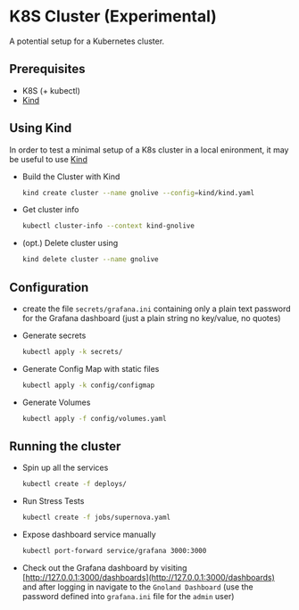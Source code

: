 # K8S Cluster (Experimental)

A potential setup for a Kubernetes cluster.

## Prerequisites

* K8S (+ kubectl)
* [Kind](https://kind.sigs.k8s.io/)

## Using Kind

In order to test a minimal setup of a K8s cluster in a local enironment, it may be useful to use [Kind](https://kind.sigs.k8s.io/)

* Build the Cluster with Kind

  ```bash
  kind create cluster --name gnolive --config=kind/kind.yaml
  ```

* Get cluster info

  ```bash
  kubectl cluster-info --context kind-gnolive
  ```

* (opt.) Delete cluster using

  ```bash
  kind delete cluster --name gnolive
  ```

## Configuration

* create the file `secrets/grafana.ini` containing only a plain text password for the Grafana dashboard
(just a plain string no key/value, no quotes)

* Generate secrets

  ```bash
  kubectl apply -k secrets/
  ```

* Generate Config Map with static files

  ```bash
  kubectl apply -k config/configmap
  ```

* Generate Volumes

  ```bash
  kubectl apply -f config/volumes.yaml
  ```

## Running the cluster

* Spin up all the services

  ```bash
  kubectl create -f deploys/
  ```

* Run Stress Tests

  ```bash
  kubectl create -f jobs/supernova.yaml
  ```

* Expose dashboard service manually

  ```bash
  kubectl port-forward service/grafana 3000:3000
  ```

* Check out the Grafana dashboard by visiting [http://127.0.0.1:3000/dashboards](http://127.0.0.1:3000/dashboards) and after logging in navigate to the `Gnoland Dashboard`
(use the password defined into `grafana.ini` file for the `admin` user)
